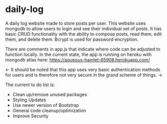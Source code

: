 # daily-log
A daily log website made to store posts per user.
This website uses mongodb to allow users to login and see their individual set of posts.
It has basic CRUD functionality with the ability to compose posts, read them, edit them, and delete them.
Bcrypt is used for password encryption.

There are comments in app.js that indicate where code can be adjusted to function locally.
In the current state, the app is running on heroku with mongodb atlas here:
https://aqueous-hamlet-65908.herokuapp.com/

<- It should be noted that this app uses very basic authentication methods for users and is therefore not very secure in the grand scheme of things. ->

The current to do list is:
* Clean up/remove unused packages
* Styling Updates
* Use newer version of Bootstrap
* General code cleanup/optimization
* Improve Security
